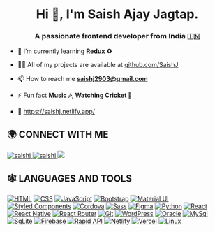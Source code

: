 <h1 align="center">Hi 👋, I'm Saish Ajay Jagtap.</h1>
<h3 align="center">A passionate frontend developer from India 🇮🇳</h3>

- 🌱 I’m currently learning **Redux ♻**

- 👨‍💻 All of my projects are available at [github.com/SaishJ](github.com/SaishJ)

- 📫 How to reach me **saishj2903@gmail.com**

- ⚡ Fun fact **Music 🎶, Watching Cricket 🏏**

- 🔗 https://saishj.netlify.app/

## 🌍 **CONNECT WITH ME**

<a href="https://codepen.io/saishj">
  <img src="https://img.shields.io/badge/-Codepen-000000?logo=codepen&logoColor=white&style=for-the-badge" title="Codepen" alt="saishj" />
</a>
<a href="https://dev.to/saishj">
  <img src="https://img.shields.io/badge/-Dev%20Community-0A0A0A?logo=dev.to&logoColor=white&style=for-the-badge" title="Dev Community" alt="saishj" />
</a>
<a href="https://medium.com/@saishj2903">
  <img src="https://img.shields.io/badge/-Medium-0A0A0A?logo=medium&logoColor=white&style=for-the-badge" />
</a>

## 🕸️ **LANGUAGES AND TOOLS**

[![HTML](https://img.shields.io/badge/-Html-E34F26?logo=html5&logoColor=white&style=for-the-badge "HTML")][repo]
[![CSS](https://img.shields.io/badge/-Css3-1572B6?logo=css3&logoColor=white&style=for-the-badge "CSS")][repo]
[![JavaScript](https://img.shields.io/badge/-JavaScript-F7DF1E?logo=javascript&logoColor=020202&style=for-the-badge "JavaScript")][repo]
[![Bootstrap](https://img.shields.io/badge/-Bootstrap-7952B3?logo=bootstrap&logoColor=white&style=for-the-badge "Bootstrap")][repo]
[![Material UI](https://img.shields.io/badge/-Material%20UI-007FFF?logo=mui&logoColor=white&style=for-the-badge "Material UI")][repo]
[![Styled Components](https://img.shields.io/badge/-Styled%20Components-DB7093?logo=styled-components&logoColor=white&style=for-the-badge "Styled Components")][repo]
[![Cordova](https://img.shields.io/badge/-Cordova-E8E8E8?logo=apache%20cordova&logoColor=020202&style=for-the-badge "Cordova")][repo]
[![Sass](https://img.shields.io/badge/-Sass-CC6699?logo=sass&logoColor=white&style=for-the-badge "SASS")][repo]
[![Figma](https://img.shields.io/badge/-Figma-F24E1E?logo=figma&logoColor=white&style=for-the-badge "Figma")][repo]
[![Python](https://img.shields.io/badge/python-3670A0?style=for-the-badge&logo=python&logoColor=ffdd54 "Python")][repo]
[![React](https://img.shields.io/badge/React-20232A?style=for-the-badge&logo=react&logoColor=61DAFB "React")][repo]
[![React Native](https://img.shields.io/badge/React_Native-20232A?style=for-the-badge&logo=react&logoColor=61DAFB "React Native")][repo]
[![React Router](https://img.shields.io/badge/React_Router-20232A?style=for-the-badge&logo=react-router&logoColor=CA4245 "React Router")][repo]
[![Git](https://img.shields.io/badge/-Git-F05032?logo=git&logoColor=white&style=for-the-badge "Git")][repo]
[![WordPress](https://img.shields.io/badge/-WordPress-21759B?logo=wordpress&logoColor=white&style=for-the-badge "WordPress")][repo]
[![Oracle](https://img.shields.io/badge/-Oracle-F80000?logo=oracle&logoColor=white&style=for-the-badge "Oracle")][repo]
[![MySql](https://img.shields.io/badge/MySQL-00000F?style=for-the-badge&logo=mysql&logoColor=white "MySql")][repo]
[![SqLite](https://img.shields.io/badge/-SqLite-003B57?logo=sqlite&logoColor=white&style=for-the-badge "SqLite")][repo]
[![Firebase](https://img.shields.io/badge/firebase-%23039BE5.svg?style=for-the-badge&logo=firebase "Firebase")][repo]
[![Rapid API](https://img.shields.io/badge/-Rapid%20API-009688?logo=fastapi&logoColor=white&style=for-the-badge "Rapid API")][repo]
[![Netlify](https://img.shields.io/badge/netlify-%23000000.svg?style=for-the-badge&logo=netlify&logoColor=#00C7B7 "Netlify")][repo]
[![Vercel](https://img.shields.io/badge/-Vercel-000000?logo=vercel&logoColor=white&style=for-the-badge "Vercel")][repo]
[![Linux](https://img.shields.io/badge/-Linux-FCC624?logo=linux&logoColor=020202&style=for-the-badge "Linux")][repo]

[repo]: https://github.com/SaishJ?tab=repositories
